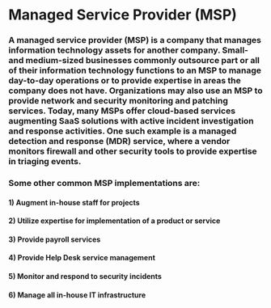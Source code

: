 # Managed Service Provider (MSP)

### A managed service provider (MSP) is a company that manages information technology assets for another company. Small- and medium-sized businesses commonly outsource part or all of their information technology functions to an MSP to manage day-to-day operations or to provide expertise in areas the company does not have. Organizations may also use an MSP to provide network and security monitoring and patching services. Today, many MSPs offer cloud-based services augmenting SaaS solutions with active incident investigation and response activities. One such example is a managed detection and response (MDR) service, where a vendor monitors firewall and other security tools to provide expertise in triaging events. 

### Some other common MSP implementations are: 

#### 1) Augment in-house staff for projects

#### 2) Utilize expertise for implementation of a product or service

#### 3) Provide payroll services

#### 4) Provide Help Desk service management

#### 5) Monitor and respond to security incidents

#### 6) Manage all in-house IT infrastructure 
